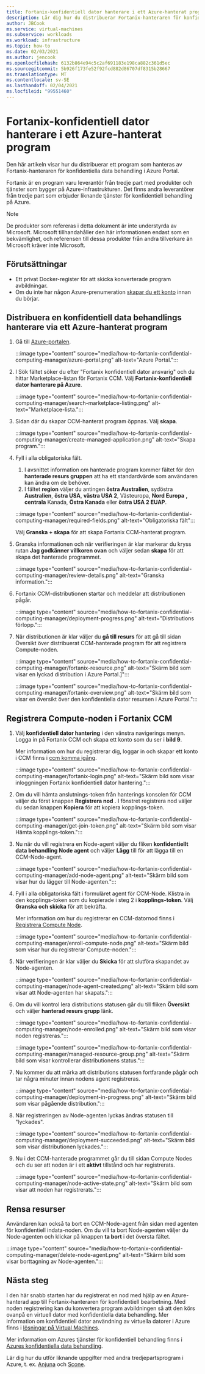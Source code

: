 ```yaml
---
title: Fortanix-konfidentiell dator hanterare i ett Azure-hanterat program
description: Lär dig hur du distribuerar Fortanix-hanteraren för konfidentiella data behandling (CCM) i ett hanterat program i Azure Portal.
author: JBCook
ms.service: virtual-machines
ms.subservice: workloads
ms.workload: infrastructure
ms.topic: how-to
ms.date: 02/03/2021
ms.author: jencook
ms.openlocfilehash: 6132b864e94c5c2af691183e198ca882c361d5ec
ms.sourcegitcommit: 5b926f173fe52f92fcd882d86707df8315b28667
ms.translationtype: MT
ms.contentlocale: sv-SE
ms.lasthandoff: 02/04/2021
ms.locfileid: "99551460"
---
```

# <a name="fortanix-confidential-computing-manager-in-an-azure-managed-application"></a>Fortanix-konfidentiell dator hanterare i ett Azure-hanterat program

Den här artikeln visar hur du distribuerar ett program som hanteras av Fortanix-hanteraren för konfidentiella data behandling i Azure Portal.

Fortanix är en program varu leverantör från tredje part med produkter och tjänster som bygger på Azure-infrastrukturen. Det finns andra leverantörer från tredje part som erbjuder liknande tjänster för konfidentiell behandling på Azure.

> [!NOTE]
>De produkter som refereras i detta dokument är inte understyrda av Microsoft. Microsoft tillhandahåller den här informationen endast som en bekvämlighet, och referensen till dessa produkter från andra tillverkare än Microsoft kräver inte Microsoft.

## <a name="prerequisites"></a>Förutsättningar

- Ett privat Docker-register för att skicka konverterade program avbildningar.
- Om du inte har någon Azure-prenumeration [skapar du ett konto](https://azure.microsoft.com/pricing/purchase-options/pay-as-you-go/) innan du börjar.

## <a name="deploy-a-confidential-computing-manager-through-an-azure-managed-application"></a>Distribuera en konfidentiell data behandlings hanterare via ett Azure-hanterat program

1. Gå till [Azure-portalen](https://portal.azure.com/).

    :::image type="content" source="media/how-to-fortanix-confidential-computing-manager/azure-portal.png" alt-text="Azure Portal.":::

2. I Sök fältet söker du efter "Fortanix konfidentiell dator ansvarig" och du hittar Marketplace-listan för Fortanix CCM. Välj **Fortanix-konfidentiell dator hanterare på Azure**.

    :::image type="content" source="media/how-to-fortanix-confidential-computing-manager/search-marketplace-listing.png" alt-text="Marketplace-lista.":::

3. Sidan där du skapar CCM-hanterat program öppnas. Välj **skapa**.

    :::image type="content" source="media/how-to-fortanix-confidential-computing-manager/create-managed-application.png" alt-text="Skapa program.":::

4. Fyll i alla obligatoriska fält.
   1. I avsnittet information om hanterade program kommer fältet för den **hanterade resurs gruppen** att ha ett standardvärde som användaren kan ändra om de behöver.
   2. I fältet **region** väljer du antingen **östra Australien**, sydöstra **Australien**, **östra USA**, **västra USA 2**, Västeuropa, **Nord Europa** **,** **centrala** Kanada, **Östra Kanada** eller **östra USA 2 EUAP**.

   :::image type="content" source="media/how-to-fortanix-confidential-computing-manager/required-fields.png" alt-text="Obligatoriska fält":::

   Välj **Granska + skapa** för att skapa Fortanix CCM-hanterat program.

5. Granska informationen och när verifieringen är klar markerar du kryss rutan **Jag godkänner villkoren ovan** och väljer sedan **skapa** för att skapa det hanterade programmet.

   :::image type="content" source="media/how-to-fortanix-confidential-computing-manager/review-details.png" alt-text="Granska information.":::

6. Fortanix CCM-distributionen startar och meddelar att distributionen pågår.

   :::image type="content" source="media/how-to-fortanix-confidential-computing-manager/deployment-progress.png" alt-text="Distributions förlopp.":::

7. När distributionen är klar väljer du **gå till resurs** för att gå till sidan Översikt över distribuerat CCM-hanterade program för att registrera Compute-noden.

   :::image type="content" source="media/how-to-fortanix-confidential-computing-manager/fortanix-resource.png" alt-text="Skärm bild som visar en lyckad distribution i Azure Portal.]":::

   :::image type="content" source="media/how-to-fortanix-confidential-computing-manager/fortanix-overview.png" alt-text="Skärm bild som visar en översikt över den konfidentiella dator resursen i Azure Portal.":::

## <a name="enroll-the-compute-node-in-fortanix-ccm"></a>Registrera Compute-noden i Fortanix CCM

1. Välj **konfidentiell dator hantering** i den vänstra navigerings menyn. Logga in på Fortanix CCM och skapa ett konto som du ser i **bild 9**.

    Mer information om hur du registrerar dig, loggar in och skapar ett konto i CCM finns i [ccm komma igång](https://support.fortanix.com/hc/en-us/articles/360034373551-User-s-Guide-Logging-in).
    
    :::image type="content" source="media/how-to-fortanix-confidential-computing-manager/fortanix-login.png" alt-text="Skärm bild som visar inloggningen Fortanix konfidentiell dator hantering.":::
    
2. Om du vill hämta anslutnings-token från hanterings konsolen för CCM väljer du först knappen **Registrera nod** . I fönstret registrera nod väljer du sedan knappen **Kopiera** för att kopiera kopplings-token.

    :::image type="content" source="media/how-to-fortanix-confidential-computing-manager/get-join-token.png" alt-text="Skärm bild som visar Hämta kopplings-token.":::

3. Nu när du vill registrera en Node-agent väljer du fliken **konfidentiellt data behandling Node agent** och väljer **Lägg** till för att lägga till en CCM-Node-agent.

    :::image type="content" source="media/how-to-fortanix-confidential-computing-manager/add-node-agent.png" alt-text="Skärm bild som visar hur du lägger till Node-agenten.":::

4.  Fyll i alla obligatoriska fält i formuläret agent för CCM-Node. Klistra in den kopplings-token som du kopierade i steg 2 i **kopplings-token**. Välj **Granska och skicka** för att bekräfta.

    Mer information om hur du registrerar en CCM-datornod finns i [Registrera Compute Node](https://support.fortanix.com/hc/en-us/articles/360043085652-User-s-Guide-Compute-Nodes).
    
    :::image type="content" source="media/how-to-fortanix-confidential-computing-manager/enroll-compute-node.png" alt-text="Skärm bild som visar hur du registrerar Compute-noden.":::
    
5. När verifieringen är klar väljer du **Skicka** för att slutföra skapandet av Node-agenten.

    :::image type="content" source="media/how-to-fortanix-confidential-computing-manager/node-agent-created.png" alt-text="Skärm bild som visar att Node-agenten har skapats.":::

6. Om du vill kontrol lera distributions statusen går du till fliken **Översikt** och väljer **hanterad resurs grupp** länk.

    :::image type="content" source="media/how-to-fortanix-confidential-computing-manager/node-enrolled.png" alt-text="Skärm bild som visar noden registreras.":::
    
    :::image type="content" source="media/how-to-fortanix-confidential-computing-manager/managed-resource-group.png" alt-text="Skärm bild som visar kontrollerar distributionens status.":::

7. Nu kommer du att märka att distributions statusen fortfarande pågår och tar några minuter innan nodens agent registreras.

    :::image type="content" source="media/how-to-fortanix-confidential-computing-manager/deployment-in-progress.png" alt-text="Skärm bild som visar pågående distribution.":::

8. När registreringen av Node-agenten lyckas ändras statusen till "lyckades".

    :::image type="content" source="media/how-to-fortanix-confidential-computing-manager/deployment-succeeded.png" alt-text="Skärm bild som visar distributionen lyckades.":::

9. Nu i det CCM-hanterade programmet går du till sidan Compute Nodes och du ser att noden är i ett **aktivt** tillstånd och har registrerats.

    :::image type="content" source="media/how-to-fortanix-confidential-computing-manager/node-active-state.png" alt-text="Skärm bild som visar att noden har registrerats.":::

## <a name="clean-up-resources"></a>Rensa resurser

Användaren kan också ta bort en CCM-Node-agent från sidan med agenten för konfidentiell indata-noden. Om du vill ta bort Node-agenten väljer du Node-agenten och klickar på knappen **ta bort** i det översta fältet.

:::image type="content" source="media/how-to-fortanix-confidential-computing-manager/delete-node-agent.png" alt-text="Skärm bild som visar borttagning av Node-agenten.":::

## <a name="next-steps"></a>Nästa steg

I den här snabb starten har du registrerat en nod med hjälp av en Azure-hanterad app till Fortanix-hanteraren för konfidentiell bearbetning. Med noden registrering kan du konvertera program avbildningen så att den körs ovanpå en virtuell dator med konfidentiella data behandling. Mer information om konfidentiell dator användning av virtuella datorer i Azure finns i [lösningar på Virtual Machines](virtual-machine-solutions.md).

Mer information om Azures tjänster för konfidentiell behandling finns i [Azures konfidentiella data behandling](overview.md).

Lär dig hur du utför liknande uppgifter med andra tredjepartsprogram i Azure, t. ex. [Anjuna](https://azuremarketplace.microsoft.com/marketplace/apps/anjuna-5229812.aee-az-v1) och [Scone](https://sconedocs.github.io).

